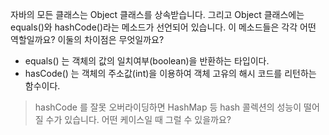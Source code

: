 자바의 모든 클래스는 Object 클래스를 상속받습니다. 그리고 Object 클래스에는 equals()와 hashCode()라는 메소드가 선언되어 있습니다.
이 메소드들은 각각 어떤 역할일까요? 이둘의 차이점은 무엇일까요?
- equals() 는 객체의 값의 일치여부(boolean)을 반환하는 타입이다.
- hasCode() 는 객체의 주소값(int)을 이용하여 객체 고유의 해시 코드를 리턴하는 함수이다. 
> hashCode 를 잘못 오버라이딩하면 HashMap 등 hash 콜렉션의 성능이 떨어질 수가 있습니다. 어떤 케이스일 때 그럴 수 있을까요?
